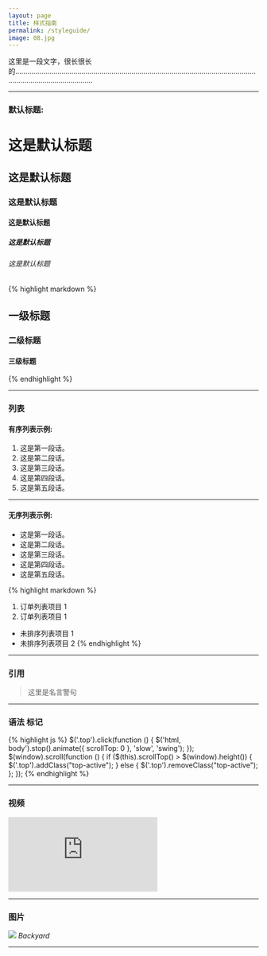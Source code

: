 ```yaml
---
layout: page
title: 样式指南
permalink: /styleguide/
image: 08.jpg
---
```


这里是一段文字，很长很长的………………………………………………………………………………………………………………………………………………

***

### 默认标题:

# 这是默认标题
## 这是默认标题
### 这是默认标题
#### 这是默认标题
##### 这是默认标题
###### 这是默认标题

{% highlight markdown %}
## 一级标题
### 二级标题
#### 三级标题
{% endhighlight %}

***

### 列表  

#### 有序列表示例:

1. 这是第一段话。
2. 这是第二段话。
3. 这是第三段话。
4. 这是第四段话。
5. 这是第五段话。

***

#### 无序列表示例:

* 这是第一段话。
* 这是第二段话。
* 这是第三段话。
* 这是第四段话。
* 这是第五段话。

{% highlight markdown %}
1. 订单列表项目 1
2. 订单列表项目 1

* 未排序列表项目 1
* 未排序列表项目 2
{% endhighlight %}

***

### 引用

> 这里是名言警句

***

### 语法 标记

{% highlight js %}
  $('.top').click(function () {
    $('html, body').stop().animate({ scrollTop: 0 }, 'slow', 'swing');
  });
  $(window).scroll(function () {
    if ($(this).scrollTop() > $(window).height()) {
      $('.top').addClass("top-active");
    } else {
      $('.top').removeClass("top-active");
    };
  });
{% endhighlight %}

***

### 视频

<iframe src="https://haokan.baidu.com/v?vid=8116644409163308989&" frameborder="0" allowfullscreen></iframe>
    
***

### 图片

![]({{site.baseurl}}/images/09.jpg)
*Backyard*

***